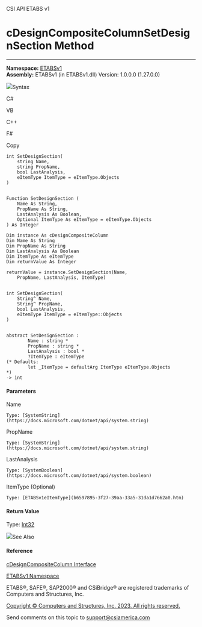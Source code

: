 ﻿

CSI API ETABS v1

# cDesignCompositeColumnSetDesignSection Method  
  
---  
  
**Namespace:** [ETABSv1](2780f1b8-2033-5289-2298-1cdb2a7508d9.htm)  
**Assembly:** ETABSv1 (in ETABSv1.dll) Version: 1.0.0.0 (1.27.0.0)

![](../icons/SectionExpanded.png)Syntax

C#

VB

C++

F#

Copy

    
    
    int SetDesignSection(
    	string Name,
    	string PropName,
    	bool LastAnalysis,
    	eItemType ItemType = eItemType.Objects
    )
    
    
    Function SetDesignSection ( 
    	Name As String,
    	PropName As String,
    	LastAnalysis As Boolean,
    	Optional ItemType As eItemType = eItemType.Objects
    ) As Integer
    
    Dim instance As cDesignCompositeColumn
    Dim Name As String
    Dim PropName As String
    Dim LastAnalysis As Boolean
    Dim ItemType As eItemType
    Dim returnValue As Integer
    
    returnValue = instance.SetDesignSection(Name, 
    	PropName, LastAnalysis, ItemType)
    
    
    int SetDesignSection(
    	String^ Name, 
    	String^ PropName, 
    	bool LastAnalysis, 
    	eItemType ItemType = eItemType::Objects
    )
    
    
    abstract SetDesignSection : 
            Name : string * 
            PropName : string * 
            LastAnalysis : bool * 
            ?ItemType : eItemType 
    (* Defaults:
            let _ItemType = defaultArg ItemType eItemType.Objects
    *)
    -> int 
    

#### Parameters

Name

    Type: [SystemString](https://docs.microsoft.com/dotnet/api/system.string)  

PropName

    Type: [SystemString](https://docs.microsoft.com/dotnet/api/system.string)  

LastAnalysis

    Type: [SystemBoolean](https://docs.microsoft.com/dotnet/api/system.boolean)  

ItemType (Optional)

    Type: [ETABSv1eItemType](b6597895-3f27-39aa-33a5-31da1d7662a0.htm)  

#### Return Value

Type: [Int32](https://docs.microsoft.com/dotnet/api/system.int32)

![](../icons/SectionExpanded.png)See Also

#### Reference

[cDesignCompositeColumn Interface](5e565810-c33f-2757-e269-ba10feb0414d.htm)

[ETABSv1 Namespace](2780f1b8-2033-5289-2298-1cdb2a7508d9.htm)

ETABS®, SAFE®, SAP2000® and CSiBridge® are registered trademarks of Computers
and Structures, Inc.  

[Copyright © Computers and Structures, Inc. 2023. All rights
reserved.](http://www.csiamerica.com)

Send comments on this topic to
[support@csiamerica.com](mailto:support%40csiamerica.com?Subject=CSI%20API%20ETABS%20v1)

